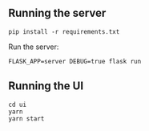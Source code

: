## Running the server

```
pip install -r requirements.txt
```


Run the server:

```
FLASK_APP=server DEBUG=true flask run
```


## Running the UI


```
cd ui
yarn
yarn start
```
